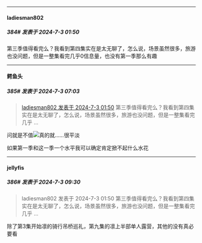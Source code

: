 ﻿
*****

####  ladiesman802  
##### 384#       发表于 2024-7-3 01:50

第三季值得看完么？我看到第四集实在是太无聊了，怎么说，场景虽然很多，旅游也没问题，但是一整集看完几乎0信息量，也没有第一季那么有趣


*****

####  鳄鱼头  
##### 385#       发表于 2024-7-3 07:03

<blockquote><a href="httphttps://bbs.saraba1st.com/2b/forum.php?mod=redirect&amp;goto=findpost&amp;pid=65462463&amp;ptid=2100987" target="_blank">ladiesman802 发表于 2024-7-3 01:50</a>
第三季值得看完么？我看到第四集实在是太无聊了，怎么说，场景虽然很多，旅游也没问题，但是一整集看完几乎 ...</blockquote>
问就是不值<img src="https://static.saraba1st.com/image/smiley/face2017/002.png" referrerpolicy="no-referrer">真的就……很平淡

如果第一季和这一季一个水平我可以确定肯定掀不起什么水花


*****

####  jellyfis  
##### 386#       发表于 2024-7-3 09:30

<blockquote>ladiesman802 发表于 2024-7-3 01:50
第三季值得看完么？我看到第四集实在是太无聊了，怎么说，场景虽然很多，旅游也没问题，但是一整集看完几乎 ...</blockquote>
除了第3集开始凛的骑行吊桥巡礼，第九集的凛上半部单人露营，其他的没有真必要看

